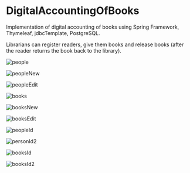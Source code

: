 # DigitalAccountingOfBooks

Implementation of digital accounting of books using Spring Framework, Thymeleaf, jdbcTemplate, PostgreSQL.

Librarians can register readers, give them books and release books (after the reader returns the book back to the library).

![people](https://user-images.githubusercontent.com/66802888/218819596-2e97d05e-4872-4e66-aaf5-6b7d7b84675e.png)

![peopleNew](https://user-images.githubusercontent.com/66802888/218820909-a72a6c2c-672b-47c5-b3a1-7105ccd80303.png)

![peopleEdit](https://user-images.githubusercontent.com/66802888/218822230-cecde7c3-c295-43e2-932e-463b5c2f4360.png)

![books](https://user-images.githubusercontent.com/66802888/218824039-5df3641a-aede-460a-8df1-22134788f750.png)

![booksNew](https://user-images.githubusercontent.com/66802888/218829661-feae98b8-7787-4d09-98fa-d31175357126.png)

![booksEdit](https://user-images.githubusercontent.com/66802888/218831792-3b1ad861-e539-4858-81b9-6803e992ca78.png)

![peopleId](https://user-images.githubusercontent.com/66802888/218836000-ff824e77-bed3-4aec-875b-2835347defcb.png)

![personId2](https://user-images.githubusercontent.com/66802888/218839169-e4cef82e-e5d9-4794-a4b4-867f16be2033.png)

![booksId](https://user-images.githubusercontent.com/66802888/218841319-3cd3ab84-d057-4b57-b10f-60d79c710c1c.png)

![booksId2](https://user-images.githubusercontent.com/66802888/218843555-10873c50-186e-474b-bad1-342d874d5210.png)
